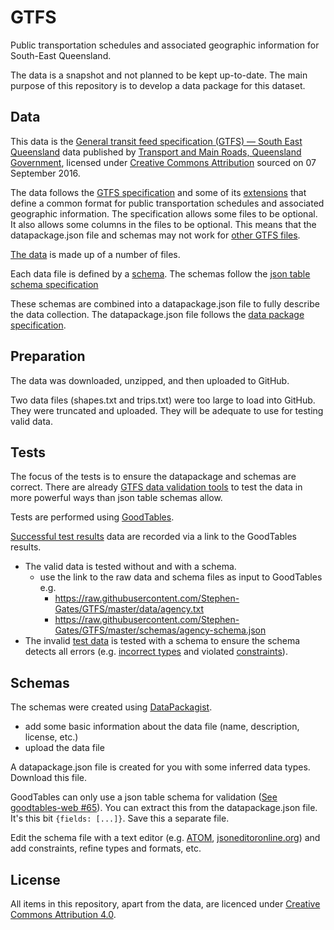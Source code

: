 # GTFS

Public transportation schedules and associated geographic information for South-East Queensland.

The data is a snapshot and not planned to be kept up-to-date. The main purpose of this repository is to develop a data package for this dataset.

## Data
This data is the [General transit feed specification (GTFS) — South East Queensland](https://data.qld.gov.au/dataset/general-transit-feed-specification-gtfs-seq) data published by [Transport and Main Roads, Queensland Government](http://www.tmr.qld.gov.au/), licensed under [Creative Commons Attribution](https://creativecommons.org/licenses/by/3.0/au/) sourced on 07 September 2016.

The data follows the [GTFS specification](https://developers.google.com/transit/gtfs/reference/) and some of its [extensions](https://developers.google.com/transit/gtfs/reference/gtfs-extensions) that define a common format for public transportation schedules and associated geographic information. The specification allows some files to be optional. It also allows some columns in the files to be optional. This means that the datapackage.json file and schemas may not work for [other GTFS files](https://code.google.com/archive/p/googletransitdatafeed/wikis/PublicFeeds.wiki).

[The data](https://github.com/Stephen-Gates/GTFS/tree/master/data) is made up of a number of files.

Each data file is defined by a [schema](https://github.com/Stephen-Gates/GTFS/tree/master/schemas). The schemas follow the [json table schema specification](http://specs.frictionlessdata.io/json-table-schema/)

These schemas are combined into a datapackage.json file to fully describe the data collection. The datapackage.json file follows the [data package specification](http://specs.frictionlessdata.io/data-packages/).

## Preparation
The data was downloaded, unzipped, and then uploaded to GitHub.

Two data files (shapes.txt and trips.txt) were too large to load into GitHub. They were truncated and uploaded. They will be adequate to use for testing valid data.

## Tests
The focus of the tests is to ensure the datapackage and schemas are correct. There are already [GTFS data validation tools](https://developers.google.com/transit/gtfs/guides/tools) to test the data in more powerful ways than json table schemas allow. 

Tests are performed using [GoodTables](http://goodtables.okfnlabs.org).

[Successful test results](https://github.com/Stephen-Gates/GTFS/blob/master/results/results.md) data are recorded via a link to the GoodTables results.

- The valid data is tested without and with a schema.
  - use the link to the raw data and schema files as input to GoodTables e.g.
    - https://raw.githubusercontent.com/Stephen-Gates/GTFS/master/data/agency.txt
    - https://raw.githubusercontent.com/Stephen-Gates/GTFS/master/schemas/agency-schema.json
- The invalid [test data](https://github.com/Stephen-Gates/GTFS/tree/master/tests) is tested with a schema to ensure the schema detects all errors (e.g. [incorrect types](http://specs.frictionlessdata.io/json-table-schema/#field-types-and-formats) and violated [constraints](http://specs.frictionlessdata.io/json-table-schema/#field-constraints)).

## Schemas
The schemas were created using [DataPackagist](http://datapackagist.okfnlabs.org).

- add some basic information about the data file (name, description, license, etc.)
- upload the data file

A datapackage.json file is created for you with some inferred data types. Download this file.

GoodTables can only use a json table schema for validation ([See goodtables-web #65](https://github.com/frictionlessdata/goodtables-web/issues/65)). You can extract this from the datapackage.json file. It's this bit `{fields: [...]}`. Save this a separate file.

Edit the schema file with a text editor (e.g. [ATOM](https://atom.io), [jsoneditoronline.org](http://www.jsoneditoronline.org)) and add constraints, refine types and formats, etc.

## License
All items in this repository, apart from the data, are licenced under [Creative Commons Attribution 4.0](https://creativecommons.org/licenses/by/4.0/).
